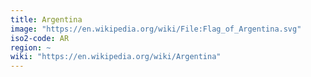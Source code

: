 ```yaml
---
title: Argentina
image: "https://en.wikipedia.org/wiki/File:Flag_of_Argentina.svg"
iso2-code: AR
region: ~
wiki: "https://en.wikipedia.org/wiki/Argentina"
---
```

